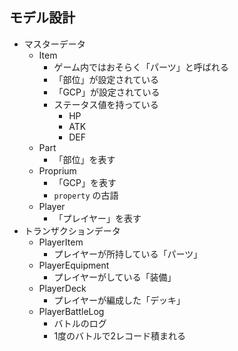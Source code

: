 ## モデル設計
- マスターデータ
  - Item
    - ゲーム内ではおそらく「パーツ」と呼ばれる
    - 「部位」が設定されている
    - 「GCP」が設定されている
    - ステータス値を持っている
      - HP
      - ATK
      - DEF
  - Part
    - 「部位」を表す
  - Proprium
    - 「GCP」を表す
    - `property` の古語
  - Player
    - 「プレイヤー」を表す
- トランザクションデータ
  - PlayerItem
    - プレイヤーが所持している「パーツ」
  - PlayerEquipment
    - プレイヤーがしている「装備」
  - PlayerDeck
    - プレイヤーが編成した「デッキ」
  - PlayerBattleLog
    - バトルのログ
    - 1度のバトルで2レコード積まれる
